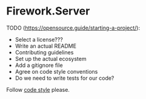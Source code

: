 # Firework.Server

TODO (https://opensource.guide/starting-a-project/):
- Select a license???
- Write an actual README
- Contributing guidelines
- Set up the actual ecosystem
- Add a gitignore file
- Agree on code style conventions
- Do we need to write tests for our code?

Follow [code style](CODESTYLE.md) please.
